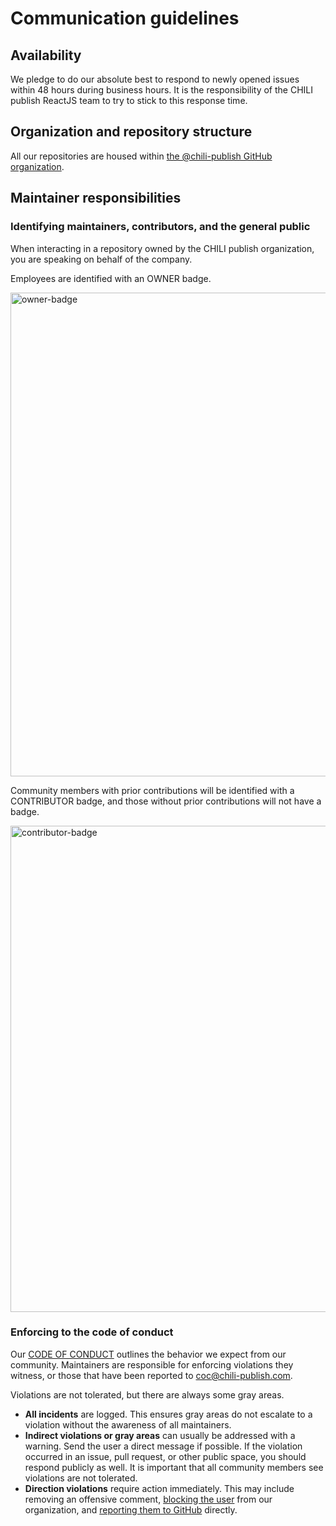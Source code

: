 # Communication guidelines

## Availability

We pledge to do our absolute best to respond to newly opened issues within 48 hours during business hours. It is the responsibility of the CHILI publish ReactJS team to try to stick to this response time.

## Organization and repository structure

All our repositories are housed within [the @chili-publish GitHub organization](https://github.com/chili-publish).

## Maintainer responsibilities

### Identifying maintainers, contributors, and the general public

When interacting in a repository owned by the CHILI publish organization, you are speaking on behalf of the company.

Employees are identified with an OWNER badge.

<img width="774" alt="owner-badge" src="https://user-images.githubusercontent.com/16547949/33770589-38f46312-dbfc-11e7-97a8-43118a086467.png">

Community members with prior contributions will be identified with a CONTRIBUTOR badge, and those without prior contributions will not have a badge.

<img width="778" alt="contributor-badge" src="https://user-images.githubusercontent.com/16547949/33770637-6f3b5ebc-dbfc-11e7-882b-f7e9dd3d155b.png">

### Enforcing to the code of conduct

Our [CODE OF CONDUCT](https://github.com/chili-publis/studio-sdk/blob/main/CODE_OF_CONDUCT.md) outlines the behavior we expect from our community. Maintainers are responsible for enforcing violations they witness, or those that have been reported to coc@chili-publish.com.

Violations are not tolerated, but there are always some gray areas.

-   **All incidents** are logged. This ensures gray areas do not escalate to a violation without the awareness of all maintainers.
-   **Indirect violations or gray areas** can usually be addressed with a warning. Send the user a direct message if possible. If the violation occurred in an issue, pull request, or other public space, you should respond publicly as well. It is important that all community members see violations are not tolerated.
-   **Direction violations** require action immediately. This may include removing an offensive comment, [blocking the user](https://help.github.com/articles/blocking-a-user-from-your-organization/) from our organization, and [reporting them to GitHub](https://help.github.com/articles/reporting-abuse-or-spam/) directly.
